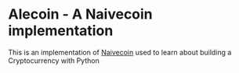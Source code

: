 # Alecoin - A Naivecoin implementation

This is an implementation of [Naivecoin](https://lhartikk.github.io/jekyll/update/2017/07/15/chapter0.html) used to learn about building a Cryptocurrency with Python
